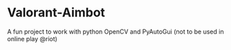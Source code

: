 # Valorant-Aimbot
A fun project to work with python OpenCV and PyAutoGui (not to be used in online play @riot)
